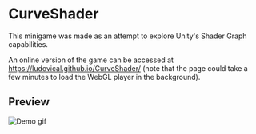 # CurveShader
This minigame was made as an attempt to explore Unity's Shader Graph capabilities.

An online version of the game can be accessed at https://ludovical.github.io/CurveShader/
(note that the page could take a few minutes to load the WebGL player in the background).

## Preview
![Demo gif](https://github.com/LudovicAL/CurveShader/blob/master/Demo.gif?raw=true)
